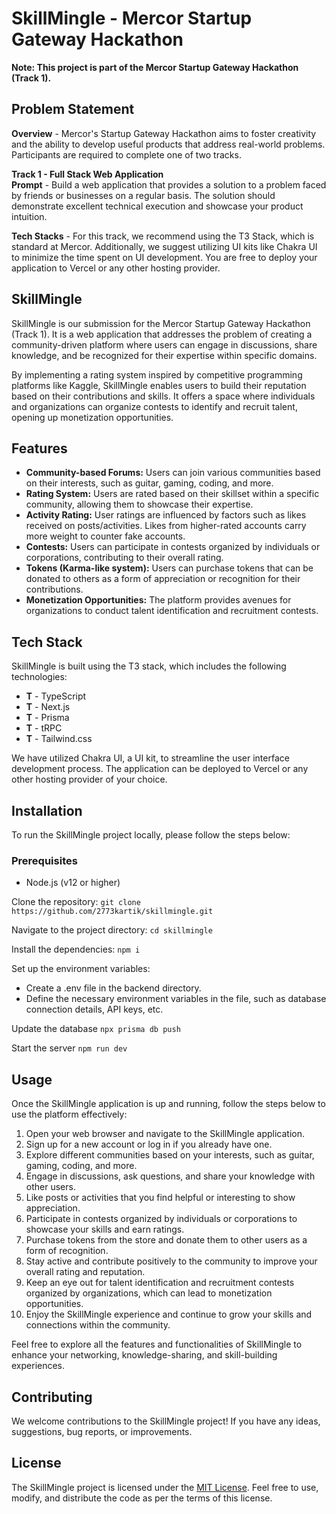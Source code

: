 # SkillMingle - Mercor Startup Gateway Hackathon

**Note: This project is part of the Mercor Startup Gateway Hackathon (Track 1).**

## Problem Statement

**Overview** - Mercor's Startup Gateway Hackathon aims to foster creativity and the ability to develop useful products that address real-world problems. Participants are required to complete one of two tracks.

**Track 1 - Full Stack Web Application**  
**Prompt** - Build a web application that provides a solution to a problem faced by friends or businesses on a regular basis. The solution should demonstrate excellent technical execution and showcase your product intuition.

**Tech Stacks** - For this track, we recommend using the T3 Stack, which is standard at Mercor. Additionally, we suggest utilizing UI kits like Chakra UI to minimize the time spent on UI development. You are free to deploy your application to Vercel or any other hosting provider.

## SkillMingle

SkillMingle is our submission for the Mercor Startup Gateway Hackathon (Track 1). It is a web application that addresses the problem of creating a community-driven platform where users can engage in discussions, share knowledge, and be recognized for their expertise within specific domains.

By implementing a rating system inspired by competitive programming platforms like Kaggle, SkillMingle enables users to build their reputation based on their contributions and skills. It offers a space where individuals and organizations can organize contests to identify and recruit talent, opening up monetization opportunities.

## Features

- **Community-based Forums:** Users can join various communities based on their interests, such as guitar, gaming, coding, and more.
- **Rating System:** Users are rated based on their skillset within a specific community, allowing them to showcase their expertise.
- **Activity Rating:** User ratings are influenced by factors such as likes received on posts/activities. Likes from higher-rated accounts carry more weight to counter fake accounts.
- **Contests:** Users can participate in contests organized by individuals or corporations, contributing to their overall rating.
- **Tokens (Karma-like system):** Users can purchase tokens that can be donated to others as a form of appreciation or recognition for their contributions.
- **Monetization Opportunities:** The platform provides avenues for organizations to conduct talent identification and recruitment contests.

## Tech Stack

SkillMingle is built using the T3 stack, which includes the following technologies:

- **T** - TypeScript
- **T** - Next.js
- **T** - Prisma
- **T** - tRPC
- **T** - Tailwind.css

We have utilized Chakra UI, a UI kit, to streamline the user interface development process. The application can be deployed to Vercel or any other hosting provider of your choice.

## Installation

To run the SkillMingle project locally, please follow the steps below:

### Prerequisites
- Node.js (v12 or higher)

Clone the repository:
```git clone https://github.com/2773kartik/skillmingle.git```

Navigate to the project directory:
```cd skillmingle```

Install the dependencies:
```npm i```

Set up the environment variables:
- Create a .env file in the backend directory.
- Define the necessary environment variables in the file, such as database connection details, API keys, etc.

Update the database
```npx prisma db push```

Start the server
```npm run dev```

## Usage

Once the SkillMingle application is up and running, follow the steps below to use the platform effectively:

1. Open your web browser and navigate to the SkillMingle application.
2. Sign up for a new account or log in if you already have one.
3. Explore different communities based on your interests, such as guitar, gaming, coding, and more.
4. Engage in discussions, ask questions, and share your knowledge with other users.
5. Like posts or activities that you find helpful or interesting to show appreciation.
6. Participate in contests organized by individuals or corporations to showcase your skills and earn ratings.
7. Purchase tokens from the store and donate them to other users as a form of recognition.
8. Stay active and contribute positively to the community to improve your overall rating and reputation.
9. Keep an eye out for talent identification and recruitment contests organized by organizations, which can lead to monetization opportunities.
10. Enjoy the SkillMingle experience and continue to grow your skills and connections within the community.

Feel free to explore all the features and functionalities of SkillMingle to enhance your networking, knowledge-sharing, and skill-building experiences.
## Contributing

We welcome contributions to the SkillMingle project! If you have any ideas, suggestions, bug reports, or improvements.

## License

The SkillMingle project is licensed under the [MIT License](LICENSE). Feel free to use, modify, and distribute the code as per the terms of this license.

